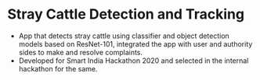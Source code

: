 # Stray Cattle Detection and Tracking

- App that detects stray cattle using classifier and object detection models based on ResNet-101, integrated the app with user and authority sides to make and resolve complaints.
- Developed for Smart India Hackathon 2020 and selected in the internal hackathon for the same.
